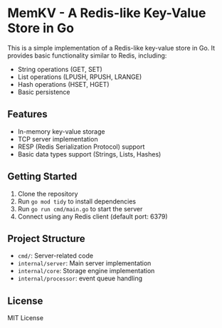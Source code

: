 # MemKV - A Redis-like Key-Value Store in Go

This is a simple implementation of a Redis-like key-value store in Go. It provides basic functionality similar to Redis, including:

- String operations (GET, SET)
- List operations (LPUSH, RPUSH, LRANGE)
- Hash operations (HSET, HGET)
- Basic persistence

## Features

- In-memory key-value storage
- TCP server implementation
- RESP (Redis Serialization Protocol) support
- Basic data types support (Strings, Lists, Hashes)

## Getting Started

1. Clone the repository
2. Run `go mod tidy` to install dependencies
3. Run `go run cmd/main.go` to start the server
4. Connect using any Redis client (default port: 6379)

## Project Structure

- `cmd/`: Server-related code
- `internal/server`: Main server implementation
- `internal/core`: Storage engine implementation
- `internal/processor`: event queue handling

## License

MIT License 
